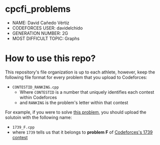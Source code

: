 # cpcfi_problems

- NAME: David Cañedo Vértiz 
- CODEFORCES USER: davidelchido
- GENERATION NUMBER: 2G
- MOST DIFFICULT TOPIC: Graphs

# How to use this repo?

This repository's file organization is up to each athlete, however, keep the following file format for every problem that you upload to Codeforces:

* `CONTESTID_RANKING.cpp`
  * Where `CONTESTID` is a number that uniquely identifies each contest within Codeforces
  * and `RANKING` is the problem's letter within that contest

For example, if you were to solve [this problem](https://codeforces.com/problemset/problem/1739/F), you should upload the solutoin with the following name:

* `1739_F.cpp`
* where `1739` tells us that it belongs to **problem F** of [Codeforces's 1739 contest](https://codeforces.com/contest/1739)

